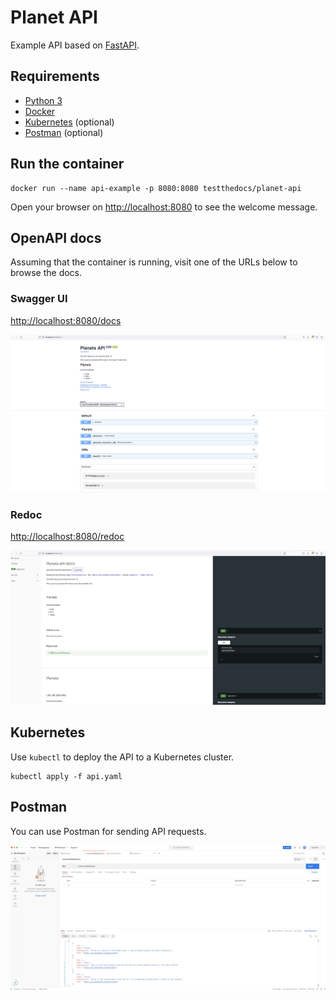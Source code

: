 # Planet API

Example API based on [FastAPI](https://fastapi.tiangolo.com/ "link to FastAPI website").

## Requirements

- [Python 3](https://www.python.org/ "Link to website of Python")
- [Docker](https://www.docker.com/ "Link to the website of Docker")
- [Kubernetes](https://kubernetes.io/ "Link to the website of Kubernetes") (optional)
- [Postman](https://www.postman.com/ "Link to website of Postman") (optional)

## Run the container

```shell
docker run --name api-example -p 8080:8080 testthedocs/planet-api
```

Open your browser on [http://localhost:8080](http://localhost:8080 "Link to localhost on port 8080") to see the welcome message.

## OpenAPI docs

Assuming that the container is running, visit one of the URLs below to browse the docs.

### Swagger UI

[http://localhost:8080/docs](http://localhost:8080/docs "Link to Swagger UI based docs")

![Swagger UI](/docs/assets/swagger-ui.png "Swagger UI")

### Redoc

[http://localhost:8080/redoc](http://localhost:8080/redoc "Link to Redoc based docs")

![Redoc](/docs/assets/redoc.png "Redoc")

## Kubernetes

Use `kubectl` to deploy the API to a Kubernetes cluster.

```shell
kubectl apply -f api.yaml
```

## Postman

You can use Postman for sending API requests.

![Postman](/docs/assets/postman.png "Postman")

